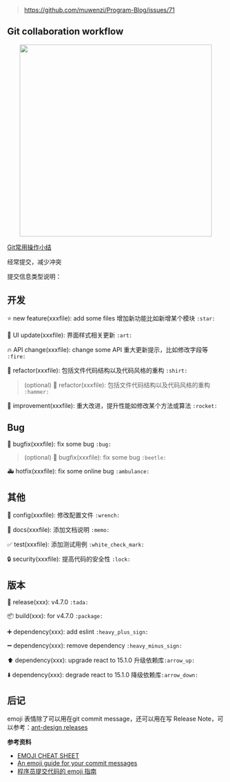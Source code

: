 > https://github.com/muwenzi/Program-Blog/issues/71

## Git collaboration workflow

<p align="center"><img width="446"src="https://cloud.githubusercontent.com/assets/12554487/21536530/f7c8e06c-cdbe-11e6-9201-71e48ea681bf.png"></p>

[Git常用操作小结](https://github.com/muwenzi/Program-Blog/issues/13)

经常提交，减少冲突

提交信息类型说明：

## 开发

⭐️ new feature(xxxfile): add some files 增加新功能比如新增某个模块 `:star:`

🎨 UI update(xxxfile): 界面样式相关更新 `:art:`

🔥 API change(xxxfile): change some API 重大更新提示，比如修改字段等 `:fire:`

👕 refactor(xxxfile): 包括文件代码结构以及代码风格的重构 `:shirt:`
> (optional) 🔨 refactor(xxxfile): 包括文件代码结构以及代码风格的重构 `:hammer:`

🚀 improvement(xxxfile): 重大改进，提升性能如修改某个方法或算法 `:rocket:`

## Bug

🐛 bugfix(xxxfile): fix some bug `:bug:`

> (optional) 🐞 bugfix(xxxfile): fix some bug `:beetle: `

🚑 hotfix(xxxfile): fix some online bug `:ambulance:`

## 其他

🔧 config(xxxfile): 修改配置文件 `:wrench:`

📝 docs(xxxfile): 添加文档说明 `:memo:`

✅ test(xxxfile): 添加测试用例 `:white_check_mark:`

🔒 security(xxxfile): 提高代码的安全性 `:lock:`

## 版本

🎉 release(xxx): v4.7.0 `:tada:`

📦 build(xxx): for v4.7.0 `:package:`

➕ dependency(xxx): add eslint `:heavy_plus_sign:`

➖ dependency(xxx): remove dependency `:heavy_minus_sign:`

⬆️ dependency(xxx): upgrade react to 15.1.0 升级依赖库`:arrow_up:`

⬇️ dependency(xxx): degrade react to 15.1.0 降级依赖库`:arrow_down:`

## 后记

emoji 表情除了可以用在git commit message，还可以用在写 Release Note，可以参考：[ant-design releases](https://github.com/ant-design/ant-design/releases)

**参考资料**
- [EMOJI CHEAT SHEET](http://www.webpagefx.com/tools/emoji-cheat-sheet/)
- [An emoji guide for your commit messages](https://gitmoji.carloscuesta.me/)
- [程序员提交代码的 emoji 指南](https://mp.weixin.qq.com/s?__biz=MzA4NjE3MDg4OQ==&mid=2650963837&idx=1&sn=6417ad5d02622fb2b4f765170e95dfa7&chksm=843a131bb34d9a0d5c05eac862140d1b6fb564705f429c04130e76665565219ec901b80b5dbf&scene=0&key=9ed31d4918c154c80e8a1dfe988abcae225f495f1b1c7f026f9d69487a8f1eb59995b28a66b0d3679c401d6d275269cb7e19499201ec507b1f0da5b6715d430267484a12b7d0694bd658971a73946d43&ascene=0&uin=MjYzMTM3MDAyMA%3D%3D&devicetype=iMac+MacBookPro11%2C5+OSX+OSX+10.12.1+build(16B2555)&version=12010110&nettype=WIFI&fontScale=100&pass_ticket=%2FnQj%2F011m0TtCRyox%2FSNtPQcjs27jx1su6D0S3X1WIXPtfmRBYE2R3krVSOz5f9Z)
